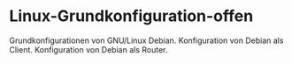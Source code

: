 # Linux-Grundkonfiguration-offen
Grundkonfigurationen von GNU/Linux Debian.
Konfiguration von Debian als Client.
Konfiguration von Debian als Router.

  